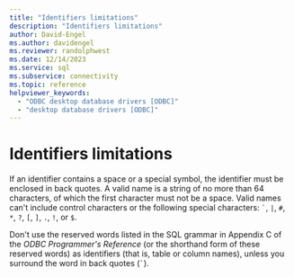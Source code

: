 ```yaml
---
title: "Identifiers limitations"
description: "Identifiers limitations"
author: David-Engel
ms.author: davidengel
ms.reviewer: randolphwest
ms.date: 12/14/2023
ms.service: sql
ms.subservice: connectivity
ms.topic: reference
helpviewer_keywords:
  - "ODBC desktop database drivers [ODBC]"
  - "desktop database drivers [ODBC]"
---
```

# Identifiers limitations

If an identifier contains a space or a special symbol, the identifier must be enclosed in back quotes. A valid name is a string of no more than 64 characters, of which the first character must not be a space. Valid names can't include control characters or the following special characters: `` ` ``, `|`, `#`, `*`, `?`, `[`, `]`, `.`, `!`, or `$`.

Don't use the reserved words listed in the SQL grammar in Appendix C of the *ODBC Programmer's Reference* (or the shorthand form of these reserved words) as identifiers (that is, table or column names), unless you surround the word in back quotes (`` ` ``).
